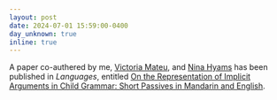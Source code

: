 ```yaml
---
layout: post
date: 2024-07-01 15:59:00-0400
day_unknown: true
inline: true
---
```


A paper co-authered by me, [Victoria Mateu](https://www.victoriamateu.com), and [Nina Hyams](https://linguistics.ucla.edu/person/nina-hyams/)  has been published in *Languages*, entitled <a href="[/assets/pdf/Liu_et_al_2022_Mandarin_sluicing.pdf](https://www.mdpi.com/2226-471X/9/7/236)" target="_new">On the Representation of Implicit Arguments in Child Grammar: Short Passives in Mandarin and English</a>.

